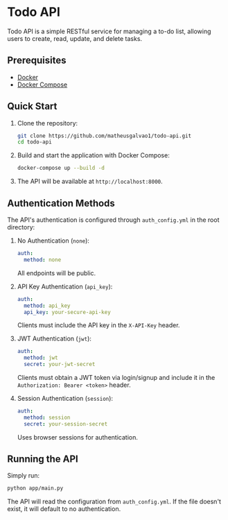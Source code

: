 # Todo API

Todo API is a simple RESTful service for managing a to-do list, allowing users to create, read, update, and delete tasks.

## Prerequisites

- [Docker](https://www.docker.com/get-started)  
- [Docker Compose](https://docs.docker.com/compose/)

## Quick Start

1. Clone the repository:

   ```bash
   git clone https://github.com/matheusgalvao1/todo-api.git
   cd todo-api
   ```

2. Build and start the application with Docker Compose:

   ```bash
   docker-compose up --build -d
   ```

3. The API will be available at `http://localhost:8000`.

## Authentication Methods

The API's authentication is configured through `auth_config.yml` in the root directory:

1. No Authentication (`none`):
   ```yaml
   auth:
     method: none
   ```
   All endpoints will be public.

2. API Key Authentication (`api_key`):
   ```yaml
   auth:
     method: api_key
     api_key: your-secure-api-key
   ```
   Clients must include the API key in the `X-API-Key` header.

3. JWT Authentication (`jwt`):
   ```yaml
   auth:
     method: jwt
     secret: your-jwt-secret
   ```
   Clients must obtain a JWT token via login/signup and include it in the `Authorization: Bearer <token>` header.

4. Session Authentication (`session`):
   ```yaml
   auth:
     method: session
     secret: your-session-secret
   ```
   Uses browser sessions for authentication.

## Running the API

Simply run:
```bash
python app/main.py
```

The API will read the configuration from `auth_config.yml`. If the file doesn't exist, it will default to no authentication.
